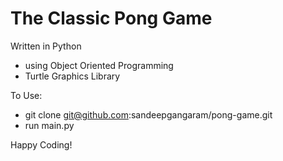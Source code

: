 # The Classic Pong Game

Written in Python
- using Object Oriented Programming
- Turtle Graphics Library


To Use:
- git clone git@github.com:sandeepgangaram/pong-game.git
- run main.py


Happy Coding!